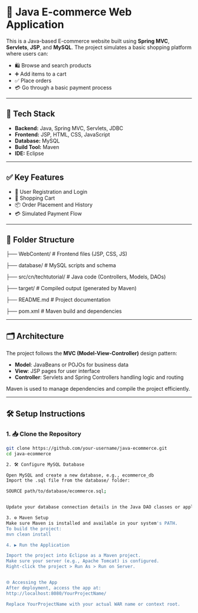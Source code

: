 # 🛒 Java E-commerce Web Application

This is a Java-based E-commerce website built using **Spring MVC**, **Servlets**, **JSP**, and **MySQL**. The project simulates a basic shopping platform where users can:

- 🛍️ Browse and search products  
- ➕ Add items to a cart  
- ✅ Place orders  
- 💳 Go through a basic payment process  

---

## 🔧 Tech Stack

- **Backend:** Java, Spring MVC, Servlets, JDBC  
- **Frontend:** JSP, HTML, CSS, JavaScript  
- **Database:** MySQL  
- **Build Tool:** Maven  
- **IDE:** Eclipse

---

## ✅ Key Features

- 👤 User Registration and Login  
- 🛒 Shopping Cart  
- 📦 Order Placement and History  
- 💳 Simulated Payment Flow  

---

## 📁 Folder Structure


├── WebContent/           # Frontend files (JSP, CSS, JS)

├── database/             # MySQL scripts and schema

├── src/cn/techtutorial/  # Java code (Controllers, Models, DAOs)

├── target/               # Compiled output (generated by Maven)

├── README.md             # Project documentation

├── pom.xml               # Maven build and dependencies

---

## 🗂 Architecture

The project follows the **MVC (Model-View-Controller)** design pattern:

- **Model**: JavaBeans or POJOs for business data  
- **View**: JSP pages for user interface  
- **Controller**: Servlets and Spring Controllers handling logic and routing

Maven is used to manage dependencies and compile the project efficiently.

---

## 🛠️ Setup Instructions

### 1. 📥 Clone the Repository
```bash
git clone https://github.com/your-username/java-ecommerce.git
cd java-ecommerce

2. 🛠 Configure MySQL Database

Open MySQL and create a new database, e.g., ecommerce_db
Import the .sql file from the database/ folder:

SOURCE path/to/database/ecommerce.sql;


Update your database connection details in the Java DAO classes or application.properties if used.

3. ⚙️ Maven Setup
Make sure Maven is installed and available in your system's PATH.
To build the project:
mvn clean install

4. ▶️ Run the Application

Import the project into Eclipse as a Maven project.
Make sure your server (e.g., Apache Tomcat) is configured.
Right-click the project > Run As > Run on Server.


🌐 Accessing the App
After deployment, access the app at:
http://localhost:8080/YourProjectName/

Replace YourProjectName with your actual WAR name or context root.

